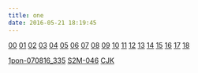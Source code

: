 ```yaml
---
title: one
date: 2016-05-21 18:19:45
---
```

<script type="text/javascript">
function access_get()
{
  var myname=prompt("该页面仅限部分人访问，请输入密码:");
if(myname!="tess")
  { 
  alert("抱歉你无访问权限,即将转至主页..."); 
 
  window.opener=null;
window.open('http://wuxubj.cn','_self');
//window.close();
  }
}
access_get();
</script>

[00](http://o9w8f1xrl.bkt.clouddn.com/singleAV/00.3gp)
[01](http://o9w8f1xrl.bkt.clouddn.com/singleAV/01.3gp)
[02](http://o9w8f1xrl.bkt.clouddn.com/singleAV/02.3gp)
[03](http://o9w8f1xrl.bkt.clouddn.com/singleAV/03.3gp)
[04](http://o9w8f1xrl.bkt.clouddn.com/singleAV/04.3gp)
[05](http://o9w8f1xrl.bkt.clouddn.com/singleAV/05.3gp)
[06](http://o9w8f1xrl.bkt.clouddn.com/singleAV/06.3gp)
[07](http://o9w8f1xrl.bkt.clouddn.com/singleAV/07.3gp)
[08](http://o9w8f1xrl.bkt.clouddn.com/singleAV/08.3gp)
[09](http://o9w8f1xrl.bkt.clouddn.com/singleAV/09.3gp)
[10](http://o9w8f1xrl.bkt.clouddn.com/singleAV/10.3gp)
[11](http://o9w8f1xrl.bkt.clouddn.com/singleAV/11.3gp)
[12](http://o9w8f1xrl.bkt.clouddn.com/singleAV/12.3gp)
[13](http://o9w8f1xrl.bkt.clouddn.com/singleAV/13.3gp)
[14](http://o9w8f1xrl.bkt.clouddn.com/singleAV/14.3gp)
[15](http://o9w8f1xrl.bkt.clouddn.com/singleAV/15.3gp)
[16](http://o9w8f1xrl.bkt.clouddn.com/singleAV/16.3gp)
[17](http://o9w8f1xrl.bkt.clouddn.com/singleAV/17.3gp)
[18](http://o9w8f1xrl.bkt.clouddn.com/singleAV/18.3gp)

[1pon-070816_335](http://o9w8f1xrl.bkt.clouddn.com/singleAV/1pon-070816_335.mp4)
[S2M-046](http://o9w8f1xrl.bkt.clouddn.com/singleAV/S2M-046.mp4)
[CJK](http://o9w8f1xrl.bkt.clouddn.com/singleAV/cjk.avi)